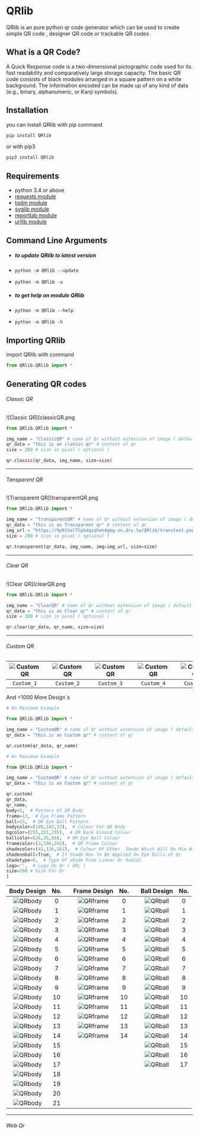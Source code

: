 # QRlib

QRlib is an pure python qr code generator which can be used to create simple QR code , designer QR code or trackable QR codes


## What is a QR Code?


A Quick Response code is a two-dimensional pictographic code used for its fast readability and comparatively large storage capacity. The basic QR code consists of black modules arranged in a square pattern on a white background. The information encoded can be made up of any kind of data (e.g., binary, alphanumeric, or Kanji symbols).


## Installation


you can install QRlib with pip command
```bash
pip install QRlib
```
or with pip3
```bash
pip3 install QRlib
```

## Requirements


* python 3.4 or above
* [requests module](https://pypi.org/project/requests/)
* [tqdm module](https://pypi.org/project/tqdm/)
* [svglib module](https://pypi.org/project/svglib/)
* [reportlab module](https://pypi.org/project/reportlab/)
* [urllib module](https://pypi.org/project/urllib3/)

## Command Line Arguments
* ##### to update QRlib to latest version
* ```python -m QRlib --update```

* ```python -m QRlib -u```
* ##### to get help on module QRlib
* ```python -m QRlib --help```

* ```python -m QRlib -h```

## Importing QRlib


import QRlib with command
```python
from QRlib.QRlib import *
```

## Generating QR codes

###### *Classic QR*
![Classic QR](classicQR.png
```python
from QRlib.QRlib import *

img_name = "ClassicQR" # name of Qr without extension of image ( default to png )
qr_data = "this is an classic qr" # content of qr
size = 200 # size in pixal ( optional )

qr.classic(qr_data, img_name, size=size)
```

___
###### *Tansparent QR*
![Transparent QR](transparentQR.png
```python
from QRlib.QRlib import *

img_name = "TransparentQR" # name of Qr without extension of image ( default to png )
qr_data = "this is an Transparent qr" # content of qr
img_url = "https://9p933al7lphdqzqhwh4gbg-on.drv.tw/QRlib/transtest.png" # url for the image ( optional )
size = 200 # size in pixal ( optional )

qr.transparent(qr_data, img_name, img=img_url, size=size)
```

-------


###### *Clear QR*
![Clear QR](clearQR.png
```python
from QRlib.QRlib import *

img_name = "ClearQR" # name of Qr without extension of image ( default to png )
qr_data = "this is an Clear qr" # content of qr
size = 200 # size in pixal ( optional )

qr.clear(qr_data, qr_name, size=size)
```
-------
###### *Custom QR*

| ![CustomQR](images/QR_sample_QRlib/custom1.png "Sample Custom QR") |  | ![CustomQR](images/QR_sample_QRlib/custom2.png "Sample Custom QR") |  | ![CustomQR](images/QR_sample_QRlib/custom3.png "Sample Custom QR") |  | ![CustomQR](images/QR_sample_QRlib/custom4.png "Sample Custom QR") |  | ![CustomQR](images/QR_sample_QRlib/custom5.png "Sample Custom QR") |  |  ![CustomQR](images/QR_sample_QRlib/custom6.png "Sample Custom QR") |  | ![CustomQR](images/QR_sample_QRlib/custom7.png "Sample Custom QR") |  | ![CustomQR](images/QR_sample_QRlib/custom8.png "Sample Custom QR") |  |  ![CustomQR](images/QR_sample_QRlib/custom9.png "Sample Custom QR") |
|:------:|:------:|:------:|:------:|:------:|:------:|:------:|:------:|:------:|:------:|:------:|:------:|:------:|:------:|:------:|:------:|:------:|
|    ```Custom_1```    |        |    ```Custom_2```    |        |    ```Custom_3```    |        |    ```Custom_4```    |        |    ```Custom_5```    |        |    ```Custom_6```    |        |    ```Custom_7```    |        |    ```Custom_8```    |        |    ```Custom_9```    |



And +1000 More Design`s

```python
# An Minimum Example

from QRlib.QRlib import *

img_name = "CustomQR" # name of Qr without extension of image ( default to png )
qr_data = "this is an Custom qr" # content of qr

qr.custom(qr_data, qr_name)
```

```python
# An Maximum Example

from QRlib.QRlib import *

img_name = "CustomQR" # name of Qr without extension of image ( default to png )
qr_data = "this is an Custom qr" # content of qr

qr.custom(
qr_data,
qr_name,
body=5,  # Pattern Of QR Body
frame=13,  # Eye Frame Pattern
ball=15,  # QR Eye Ball Pattern
bodycolor=(148,143,32),  # Colour For QR Body
bgcolor=(255,255,255),  # QR Back Ground Colour
ballcolor=(26,26,56),  # QR Eye Ball Colour
framecolor=(3,190,242),  # QR Frame Colour
shadecolor=(41,136,161),  # Colour Of Other  Shade Which Will Be Mix With Body Colour
shadeonball=True,  # If Shade Has To Be Applied On Eye Balls of Qr
shadetype=0,  # Type Of shade From Linear Or Radial
logo='',  # Logo On Qr ( URL )
size=200 # Size For Qr
)
```


|  Body Design  |  No. |    |  Frame Design   |  No.   |     |  Ball Design  |  No.  |
|:------:|:------:|:------:|:------:|:------:|:------:|:------:|:------:|
|    ![QRbody](images/QR_body_design_QRlib/0.png "Body Design")     |    0     |    |    ![QRframe](images/QR_frame_design_QRlib/0.png "Frame Design")     |    0     |    |    ![QRball](images/QR_ball_design_QRlib/0.png "Ball Design")     |    0     |
|    ![QRbody](images/QR_body_design_QRlib/1.png "Body Design")     |    1     |    |    ![QRframe](images/QR_frame_design_QRlib/1.png "Frame Design")     |    1     |    |    ![QRball](images/QR_ball_design_QRlib/1.png "Ball Design")     |    1     |
|    ![QRbody](images/QR_body_design_QRlib/2.png "Body Design")     |    2     |    |    ![QRframe](images/QR_frame_design_QRlib/2.png "Frame Design")     |    2     |    |    ![QRball](images/QR_ball_design_QRlib/2.png "Ball Design")     |    2     |
|    ![QRbody](images/QR_body_design_QRlib/3.png "Body Design")     |    3     |    |    ![QRframe](images/QR_frame_design_QRlib/3.png "Frame Design")     |    3     |    |    ![QRball](images/QR_ball_design_QRlib/3.png "Ball Design")     |    3     |
|    ![QRbody](images/QR_body_design_QRlib/4.png "Body Design")     |    4     |    |    ![QRframe](images/QR_frame_design_QRlib/4.png "Frame Design")     |    4     |    |    ![QRball](images/QR_ball_design_QRlib/4.png "Ball Design")     |    4     |
|    ![QRbody](images/QR_body_design_QRlib/5.png "Body Design")     |    5     |    |    ![QRframe](images/QR_frame_design_QRlib/5.png "Frame Design")     |    5     |    |    ![QRball](images/QR_ball_design_QRlib/5.png "Ball Design")     |    5     |
|    ![QRbody](images/QR_body_design_QRlib/6.png "Body Design")     |    6     |    |    ![QRframe](images/QR_frame_design_QRlib/6.png "Frame Design")     |    6     |    |    ![QRball](images/QR_ball_design_QRlib/6.png "Ball Design")     |    6     |
|    ![QRbody](images/QR_body_design_QRlib/7.png "Body Design")     |    7     |    |    ![QRframe](images/QR_frame_design_QRlib/7.png "Frame Design")     |    7     |    |    ![QRball](images/QR_ball_design_QRlib/7.png "Ball Design")     |    7     |
|    ![QRbody](images/QR_body_design_QRlib/8.png "Body Design")     |    8     |    |    ![QRframe](images/QR_frame_design_QRlib/8.png "Frame Design")     |    8     |    |    ![QRball](images/QR_ball_design_QRlib/8.png "Ball Design")     |    8     |
|    ![QRbody](images/QR_body_design_QRlib/9.png "Body Design")     |    9     |    |    ![QRframe](images/QR_frame_design_QRlib/9.png "Frame Design")     |    9     |    |    ![QRball](images/QR_ball_design_QRlib/9.png "Ball Design")     |    9     |
|    ![QRbody](images/QR_body_design_QRlib/10.png "Body Design")    |    10    |    |    ![QRframe](images/QR_frame_design_QRlib/10.png "Frame Design")    |    10    |    |    ![QRball](images/QR_ball_design_QRlib/10.png "Ball Design")    |    10    |
|    ![QRbody](images/QR_body_design_QRlib/11.png "Body Design")    |    11    |    |    ![QRframe](images/QR_frame_design_QRlib/11.png "Frame Design")    |    11    |    |    ![QRball](images/QR_ball_design_QRlib/11.png "Ball Design")    |    11    |
|    ![QRbody](images/QR_body_design_QRlib/12.png "Body Design")    |    12    |    |    ![QRframe](images/QR_frame_design_QRlib/12.png "Frame Design")    |    12    |    |    ![QRball](images/QR_ball_design_QRlib/12.png "Ball Design")    |    12    |
|    ![QRbody](images/QR_body_design_QRlib/13.png "Body Design")    |    13    |    |    ![QRframe](images/QR_frame_design_QRlib/13.png "Frame Design")    |    13    |    |    ![QRball](images/QR_ball_design_QRlib/13.png "Ball Design")    |    13    |
|    ![QRbody](images/QR_body_design_QRlib/14.png "Body Design")    |    14    |    |    ![QRframe](images/QR_frame_design_QRlib/14.png "Frame Design")    |    14    |    |    ![QRball](images/QR_ball_design_QRlib/14.png "Ball Design")    |    14    |
|    ![QRbody](images/QR_body_design_QRlib/15.png "Body Design")    |    15    |    |                                                                      |          |    |    ![QRball](images/QR_ball_design_QRlib/15.png "Ball Design")    |    15    |
|    ![QRbody](images/QR_body_design_QRlib/16.png "Body Design")    |    16    |    |                                                                      |          |    |    ![QRball](images/QR_ball_design_QRlib/16.png "Ball Design")    |    16    |
|    ![QRbody](images/QR_body_design_QRlib/17.png "Body Design")    |    17    |    |                                                                      |          |    |    ![QRball](images/QR_ball_design_QRlib/17.png "Ball Design")    |    17    |
|    ![QRbody](images/QR_body_design_QRlib/18.png "Body Design")    |    18    |    |                                                                      |          |    |                                                                   |          |
|    ![QRbody](images/QR_body_design_QRlib/19.png "Body Design")    |    19    |    |                                                                      |          |    |                                                                   |          |
|    ![QRbody](images/QR_body_design_QRlib/20.png "Body Design")    |    20    |    |                                                                      |          |    |                                                                   |          |
|    ![QRbody](images/QR_body_design_QRlib/21.png "Body Design")    |    21    |    |                                                                      |          |    |                                                                   |          |





___
###### Web Qr
